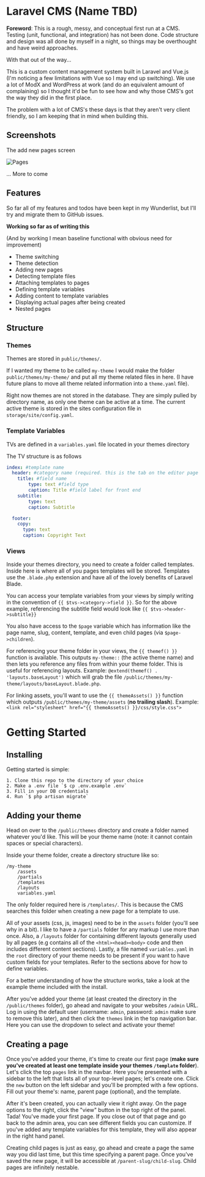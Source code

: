 # Laravel CMS (Name TBD)

**Foreword**: This is a rough, messy, and conceptual first run at a CMS. Testing (unit, functional, and integration) has not been done. Code structure and design was all done by myself in a night, so things may be overthought and have weird approaches.

With that out of the way...

This is a custom content management system built in Laravel and Vue.js (I'm noticing a few limitations with Vue so I may end up switching).
We use a lot of ModX and WordPress at work (and do an equivalent amount of complaining) so I thought it'd be fun to see how and why those CMS's got the way they did in the first place.

The problem with a lot of CMS's these days is that they aren't very client friendly, so I am keeping that in mind when building this.

## Screenshots

The add new pages screen

![Pages](http://i.imgur.com/0sueBMI.png)


... More to come

## Features

So far all of my features and todos have been kept in my Wunderlist, but I'll try and migrate them to GitHub issues.

**Working so far as of writing this**

(And by working I mean baseline functional with obvious need for improvement)

* Theme switching
* Theme detection
* Adding new pages
* Detecting template files
* Attaching templates to pages
* Defining template variables
* Adding content to template variables
* Displaying actual pages after being created
* Nested pages

## Structure

### Themes

Themes are stored in `public/themes/`.

If I wanted my theme to be called `my-theme` I would make the folder `public/themes/my-theme/` and put all my theme related files in here.
(I have future plans to move all theme related information into a `theme.yaml` file).

Right now themes are not stored in the database. They are simply pulled by directory name, as only one theme can be active at a time.
The current active theme is stored in the sites configuration file in `storage/site/config.yaml`.

### Template Variables

TVs are defined in a `variables.yaml` file located in your themes directory

The TV structure is as follows

```yaml
index: #template name
  header: #category name (required. this is the tab on the editor page to group fields)
    title: #field name
        type: text #field type
        caption: Title #field label for front end
    subtitle:
        type: text
        caption: Subtitle

  footer:
    copy:
      type: text
      caption: Copyright Text
```

### Views

Inside your themes directory, you need to create a folder called templates. Inside here is where all of you pages templates will be stored.
Templates use the `.blade.php` extension and have all of the lovely benefits of Laravel Blade.

You can access your template variables from your views by simply writing in the convention of `{{ $tvs->category->field }}`.
So for the above example, referencing the subtitle field would look like `{{ $tvs->header->subtitle}}`

You also have access to the `$page` variable which has information like the page name, slug, content, template, and even child pages (via `$page->children`).

For referencing your theme folder in your views, the `{{ themef() }}` function is available. This outputs `my-theme::` (the active theme name) and then lets you reference any files from within your theme folder. This is useful for referencing layouts. Example: `@extend(themef() . 'layouts.baseLayout')` which will grab the file `/public/themes/my-theme/layouts/baseLayout.blade.php`.

For linking assets, you'll want to use the `{{ themeAssets() }}` function which outputs `/public/themes/my-theme/assets` (**no trailing slash**).
Example: `<link rel="stylesheet" href="{{ themeAssets() }}/css/style.css">`

# Getting Started

## Installing

Getting started is simple:

    1. Clone this repo to the directory of your choice
    2. Make a .env file `$ cp .env.example .env`
    3. Fill in your DB credentials
    4. Run `$ php artisan migrate`

## Adding your theme

Head on over to the `/public/themes` directory and create a folder named whatever you'd like. This will be your theme name (note: it cannot contain spaces or special characters).

Inside your theme folder, create a directory structure like so:

```
/my-theme
    /assets
    /partials
    /templates
    /layouts
    variables.yaml
```

The only folder required here is  `/templates/`. This is because the CMS searches this folder when creating a new page for a template to use.

All of your assets (css, js, images) need to be in the `assets` folder (you'll see why in a bit). I like to have a `/partials` folder for any markup I use more than once. Also, a `/layouts` folder for containing different layouts generally used by all pages (e.g contains all of the `<html><head><body>` code and then includes different content sections). Lastly, a file named `variables.yaml` in the `root` directory of your theme needs to be present if you want to have custom fields for your templates. Refer to the sections above for how to define variables.

For a better understanding of how the structure works, take a look at the example theme included with the install.

After you've added your theme (at least created the directory in the `/public/themes` folder), go ahead and navigate to your websites `/admin` URL. Log in using the default user (username: `admin`, password: `admin` make sure to remove this later), and then click the `themes` link in the top navigation bar. Here you can use the dropdown to select and activate your theme!

## Creating a page

Once you've added your theme, it's time to create our first page (**make sure you've created at least one template inside your themes `/template` folder**). Let's click the top `pages` link in the navbar. Here you're presented with a sidebar to the left that lists all of your top-level pages; let's create one. Click the `new` button on the left sidebar and you'll be prompted with a few options. Fill out your theme's: name, parent page (optional), and the template.

After it's been created, you can actually view it right away. On the page options to the right, click the "view" button in the top right of the panel. Tada! You've made your first page. If you close out of that page and go back to the admin area, you can see different fields you can customize. If you've added any template variables for this template, they will also appear in the right hand panel.

Creating child pages is just as easy, go ahead and create a page the same way you did last time, but this time specifying a parent page. Once you've saved the new page, it will be accessible at `/parent-slug/child-slug`. Child pages are infinitely nestable.